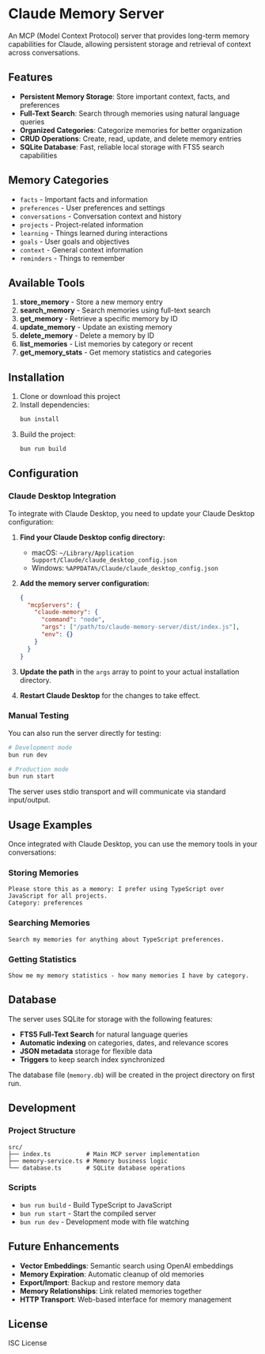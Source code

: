 # Claude Memory Server

An MCP (Model Context Protocol) server that provides long-term memory capabilities for Claude, allowing persistent storage and retrieval of context across conversations.

## Features

- **Persistent Memory Storage**: Store important context, facts, and preferences
- **Full-Text Search**: Search through memories using natural language queries
- **Organized Categories**: Categorize memories for better organization
- **CRUD Operations**: Create, read, update, and delete memory entries
- **SQLite Database**: Fast, reliable local storage with FTS5 search capabilities

## Memory Categories

- `facts` - Important facts and information
- `preferences` - User preferences and settings
- `conversations` - Conversation context and history  
- `projects` - Project-related information
- `learning` - Things learned during interactions
- `goals` - User goals and objectives
- `context` - General context information
- `reminders` - Things to remember

## Available Tools

1. **store_memory** - Store a new memory entry
2. **search_memory** - Search memories using full-text search
3. **get_memory** - Retrieve a specific memory by ID
4. **update_memory** - Update an existing memory
5. **delete_memory** - Delete a memory by ID
6. **list_memories** - List memories by category or recent
7. **get_memory_stats** - Get memory statistics and categories

## Installation

1. Clone or download this project
2. Install dependencies:
   ```bash
   bun install
   ```
3. Build the project:
   ```bash
   bun run build
   ```

## Configuration

### Claude Desktop Integration

To integrate with Claude Desktop, you need to update your Claude Desktop configuration:

1. **Find your Claude Desktop config directory:**
   - macOS: `~/Library/Application Support/Claude/claude_desktop_config.json`
   - Windows: `%APPDATA%/Claude/claude_desktop_config.json`

2. **Add the memory server configuration:**
   ```json
   {
     "mcpServers": {
       "claude-memory": {
         "command": "node",
         "args": ["/path/to/claude-memory-server/dist/index.js"],
         "env": {}
       }
     }
   }
   ```

3. **Update the path** in the `args` array to point to your actual installation directory.

4. **Restart Claude Desktop** for the changes to take effect.

### Manual Testing

You can also run the server directly for testing:

```bash
# Development mode
bun run dev

# Production mode
bun run start
```

The server uses stdio transport and will communicate via standard input/output.

## Usage Examples

Once integrated with Claude Desktop, you can use the memory tools in your conversations:

### Storing Memories
```
Please store this as a memory: I prefer using TypeScript over JavaScript for all projects.
Category: preferences
```

### Searching Memories  
```
Search my memories for anything about TypeScript preferences.
```

### Getting Statistics
```
Show me my memory statistics - how many memories I have by category.
```

## Database

The server uses SQLite for storage with the following features:

- **FTS5 Full-Text Search** for natural language queries
- **Automatic indexing** on categories, dates, and relevance scores
- **JSON metadata** storage for flexible data
- **Triggers** to keep search index synchronized

The database file (`memory.db`) will be created in the project directory on first run.

## Development

### Project Structure
```
src/
├── index.ts          # Main MCP server implementation
├── memory-service.ts # Memory business logic
└── database.ts       # SQLite database operations
```

### Scripts
- `bun run build` - Build TypeScript to JavaScript
- `bun run start` - Start the compiled server
- `bun run dev` - Development mode with file watching

## Future Enhancements

- **Vector Embeddings**: Semantic search using OpenAI embeddings
- **Memory Expiration**: Automatic cleanup of old memories
- **Export/Import**: Backup and restore memory data
- **Memory Relationships**: Link related memories together
- **HTTP Transport**: Web-based interface for memory management

## License

ISC License